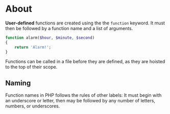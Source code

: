 # About

**User-defined** functions are created using the the `function` keyword. It must then be followed by a function name and a list of arguments.

```php
function alarm($hour, $minute, $second)
{
    return 'Alarm!';
}
```

Functions can be called in a file before they are defined, as they are hoisted to the top of their scope.

## Naming

Function names in PHP follows the rules of other labels: It must begin with an underscore or letter, then may be followed by any number of letters, numbers, or underscores.
